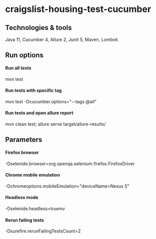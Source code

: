# craigslist-housing-test-cucumber

## Technologies & tools
Java 11, Cucumber 4, Allure 2, Junit 5, Maven, Lombok

## Run options

#### Run all tests                
mvn test 

#### Run tests with specific tag     
mvn test -Dcucumber.options="--tags @all"

#### Run tests and open allure report 
mvn clean test; allure serve target/allure-results/

## Parameters

#### Firefox browser
-Dselenide.browser=org.openqa.selenium.firefox.FirefoxDriver

#### Chrome mobile emulation
-Dchromeoptions.mobileEmulation="deviceName=Nexus 5"

#### Headless mode
-Dselenide.headless=truemv

#### Rerun failing tests
-Dsurefire.rerunFailingTestsCount=2